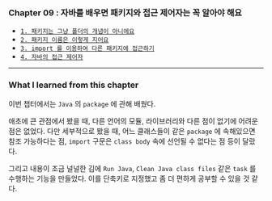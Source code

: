
### Chapter 09 : 자바를 배우면 패키지와 접근 제어자는 꼭 알아야 해요

- [`1. 패키지는 그냥 폴더의 개념이 아니에요`](./section_01_04.md#1-패키지는-그냥-폴더의-개념이-아니에요)
- [`2. 패키지 이름은 이렇게 지어요`](./section_01_04.md#2-패키지-이름은-이렇게-지어요)
- [`3. import 를 이용하여 다른 패키지에 접근하기`](./section_01_04.md#3-import-를-이용하여-다른-패키지에-접근하기)
- [`4. 자바의 접근 제어자`](./section_01_04.md#4-자바의-접근-제어자)

---

### What I learned from this chapter

이번 챕터에서는 `Java` 의 `package` 에 관해 배웠다.

애초에 큰 관점에서 봤을 때, 다른 언어의 모듈, 라이브러리와 다른 점이 없기에 어려운 점은 없었다. 
다만 세부적으로 봤을 때, 어느 클래스들이 같은 `package` 에 속해있으면 참조 가능하다는 점, `import` 구문은 `class body` 속에 선언될 수 없다는 점 등이 달랐다.

그리고 내용이 조금 널널한 김에 `Run Java`, `Clean Java class files` 같은 `task` 를 수행하는 기능을 만들었다. 이를 단축키로 지정했고 좀 더 편하게 공부할 수 있을 것 같다.
